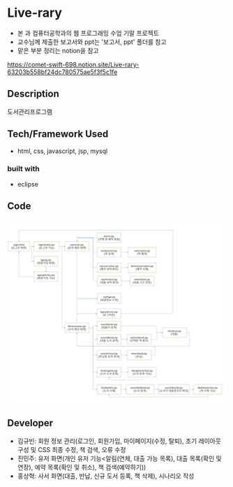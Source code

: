 # Live-rary
- 본 과 컴퓨터공학과의 웹 프로그래밍 수업 기말 프로젝트
- 교수님께 제출한 보고서와 ppt는 '보고서, ppt' 폴더를 참고
- 맡은 부분 정리는 notion을 참고

https://comet-swift-698.notion.site/Live-rary-63203b558bf24dc780575ae5f3f5c1fe

## Description
도서관리프로그램

## Tech/Framework Used
- html, css, javascript, jsp, mysql
### built with
- eclipse

## Code
<img src="image/diagram.png">

## Developer
- 김규빈: 회원 정보 관리(로그인, 회원가입, 마이페이지(수정, 탈퇴), 초기 레이아웃 구성 및 CSS 최종 수정, 책 검색, 오류 수정
- 진민주: 유저 화면(개인 유저 기능<알림(연체, 대출 가능 목록), 대출 목록(확인 및 연장), 예약 목록(확인 및 취소), 책 검색(예약하기))
- 홍상혁: 사서 화면(대출, 반납, 신규 도서 등록, 책 삭제), 시나리오 작성

